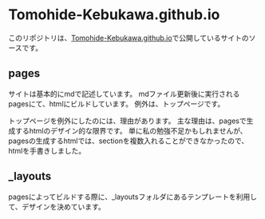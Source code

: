 # Tomohide-Kebukawa.github.io

このリポジトリは、[Tomohide-Kebukawa.github.io](https://Tomohide-Kebukawa.github.io)で公開しているサイトのソースです。

## pages

サイトは基本的にmdで記述しています。
mdファイル更新後に実行されるpagesにて、htmlにビルドしています。
例外は、トップページです。

トップページを例外にしたのには、理由があります。
主な理由は、pagesで生成するhtmlのデザイン的な限界です。
単に私の勉強不足かもしれませんが、pagesの生成するhtmlでは、sectionを複数入れることができなかったので、htmlを手書きしました。

## _layouts

pagesによってビルドする際に、_layoutsフォルダにあるテンプレートを利用して、デザインを決めています。
